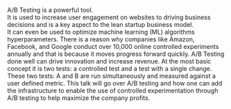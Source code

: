 A/B Testing is a powerful tool.  
It is used to increase user engagement on websites to driving business decisions 
and is a key aspect to the lean startup business model.  
It can even be used to optimize machine learning (ML) algorithms hyperparameters. 
There is a reason why companies like Amazon, Facebook, and Google conduct over 
10,000 online controlled experiments annually and that is because it moves progress 
forward quickly.  A/B Testing done well can drive innovation and increase revenue. 
At the most basic concept it is two tests:  a controlled test and a test with a single change.  
These two tests: A and B are run simultaneously and measured against a user defined metric. 
This  talk will go over A/B testing and how one can add the infrastructure to enable the use 
of controlled experimentation through A/B testing to help maximize the company profits.
